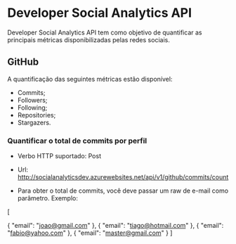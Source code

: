 # Developer Social Analytics API

Developer Social Analytics API tem como objetivo de quantificar as principais métricas disponibilizadas pelas redes sociais.

## GitHub
A quantificação das seguintes métricas estão disponível:

* Commits;
* Followers;
* Following;
* Repositories;
* Stargazers.

### Quantificar o total de commits por perfil

* Verbo HTTP suportado: Post

* Url: http://socialanalyticsdev.azurewebsites.net/api/v1/github/commits/count

* Para obter o total de commits, você deve passar um raw de e-mail como parâmetro. Exemplo:
 
[

{
    "email": "joao@gmail.com"
},
{
    "email": "tiago@hotmail.com"
},
{
    "email": "fabio@yahoo.com"
},
{
    "email": "master@gmail.com"
}
]


